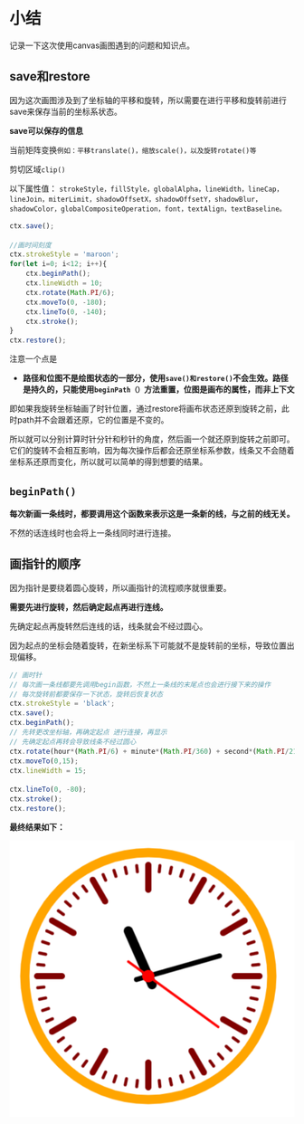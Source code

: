 # 小结

记录一下这次使用canvas画图遇到的问题和知识点。

## save和restore

因为这次画图涉及到了坐标轴的平移和旋转，所以需要在进行平移和旋转前进行save来保存当前的坐标系状态。

[理解Save和restore]: https://juejin.cn/post/6844903879599996942



**save可以保存的信息**

当前矩阵变换`例如：平移translate()，缩放scale()，以及旋转rotate()等`

剪切区域`clip()`

以下属性值： `strokeStyle，fillStyle，globalAlpha，lineWidth，lineCap，lineJoin，miterLimit，shadowOffsetX，shadowOffsetY，shadowBlur，shadowColor，globalCompositeOperation，font，textAlign，textBaseline。`

```javascript
ctx.save();

//画时间刻度
ctx.strokeStyle = 'maroon';
for(let i=0; i<12; i++){
    ctx.beginPath();
    ctx.lineWidth = 10;
    ctx.rotate(Math.PI/6);
    ctx.moveTo(0, -180);
    ctx.lineTo(0, -140);
    ctx.stroke();
}
ctx.restore();
```



注意一个点是

- **路径和位图不是绘图状态的一部分，使用`save()和restore()`不会生效。路径是持久的，只能使用`beginPath（）`方法重置，位图是画布的属性，而非上下文**

即如果我旋转坐标轴画了时针位置，通过restore将画布状态还原到旋转之前，此时path并不会跟着还原，它的位置是不变的。

所以就可以分别计算时针分针和秒针的角度，然后画一个就还原到旋转之前即可。它们的旋转不会相互影响，因为每次操作后都会还原坐标系参数，线条又不会随着坐标系还原而变化，所以就可以简单的得到想要的结果。



##  `beginPath()`

**每次新画一条线时，都要调用这个函数来表示这是一条新的线，与之前的线无关。**

不然的话连线时也会将上一条线同时进行连接。



## 画指针的顺序

因为指针是要绕着圆心旋转，所以画指针的流程顺序就很重要。

**需要先进行旋转，然后确定起点再进行连线。**

先确定起点再旋转然后连线的话，线条就会不经过圆心。

因为起点的坐标会随着旋转，在新坐标系下可能就不是旋转前的坐标，导致位置出现偏移。



```javascript
// 画时针
// 每次画一条线都要先调用begin函数，不然上一条线的末尾点也会进行接下来的操作
// 每次旋转前都要保存一下状态，旋转后恢复状态
ctx.strokeStyle = 'black'; 
ctx.save();
ctx.beginPath();
// 先转更改坐标轴，再确定起点 进行连接，再显示
// 先确定起点再转会导致线条不经过圆心
ctx.rotate(hour*(Math.PI/6) + minute*(Math.PI/360) + second*(Math.PI/21600));
ctx.moveTo(0,15);             
ctx.lineWidth = 15;

ctx.lineTo(0, -80);
ctx.stroke();
ctx.restore();         
```





**最终结果如下：**



![image-20210926111235946](https://raw.githubusercontent.com/HealerL/Typora_img/main/images/image-20210926111235946.png)

